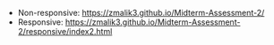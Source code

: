 - Non-responsive: https://zmalik3.github.io/Midterm-Assessment-2/
- Responsive: https://zmalik3.github.io/Midterm-Assessment-2/responsive/index2.html


